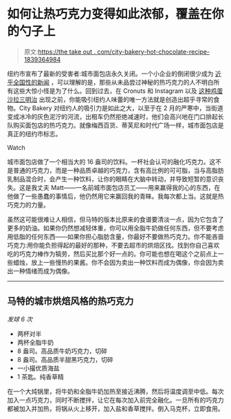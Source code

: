 # 如何让热巧克力变得如此浓郁，覆盖在你的勺子上

> 原文:[https://the take out . com/city-bakery-hot-chocolate-recipe-1839364984](https://thetakeout.com/city-bakery-hot-chocolate-recipe-1839364984)

纽约市宣布了最新的受害者:城市面包店永久关闭。一个小企业的倒闭很少成为 [近乎全国性的新闻](https://www.foodandwine.com/travel/restaurants/city-bakery-new-york-closes) ，可以理解的是，那些从未品尝过神秘的热巧克力的人不明白所有这些大惊小怪是为了什么。回到过去，在 Cronuts 和 Instagram 以及 [这种鸡蛋沙拉三明治](https://www.nytimes.com/2019/01/28/dining/konbi-egg-salad-sandwich-instagram.html) 出现之前，你能吸引纽约人味蕾的唯一方法就是创造出超乎寻常的食物。City Bakery 对纽约人的吸引力是如此之大，以至于在 2 月的严寒中，当街道变成冰冷的灰色泥泞的河流，出租车仍然拒绝减速时，他们会高兴地在门口排起长队购买面包店的热巧克力。就像梅西百货、蒂芙尼和时代广场一样，城市面包店是真正的纽约市标志。

Watch

城市面包店做了一个相当大的 16 盎司的饮料。一杯社会认可的融化巧克力。这不是普通的巧克力，而是一种品质卓越的巧克力，含有高比例的可可脂，当与高脂肪乳制品混合时，会产生一种饮料，让你的眼睛在大脑中转动，并导致短暂的意识丧失。这是我丈夫 Matt——一名前城市面包店员工——用来赢得我的心的东西，在他做了一些愚蠢的事情后，他仍然用它来赢回我的青睐。我每次都上当。这就是热巧克力的力量。

虽然这可能很难让人相信，但马特的版本比原来的食谱要清淡一点，因为它包含了更多的奶油。如果你仍然想减轻体重，你可以用全脂牛奶做任何东西，但不要考虑用低脂的任何东西——如果你担心脂肪含量，你最好不要做热巧克力。你不能吝啬巧克力:用你能负担得起的最好的那种，不要去超市的烘焙区找。找到你自己喜欢吃的巧克力棒作为犒劳，然后买比那个好一点的。你可能也想在喝这个之前点上一些蜡烛，放上一些慢热的果酱。你不会因为卖出一种饮料而成为偶像，你会因为卖出一种情绪而成为偶像。

* * *

## 马特的城市烘焙风格的热巧克力

*发球 6 次*

*   两杯对半
*   两杯全脂牛奶
*   8 盎司。高品质牛奶巧克力，切碎
*   8 盎司。高品质半甜黑巧克力，切碎
*   一小撮优质海盐
*   1 茶匙。纯香草精

在一个大炖锅里，将牛奶和全脂牛奶加热至接近沸腾，然后将温度调至中低。每次加入一点巧克力，同时不断搅拌，让它在每次加入前完全融化。一旦所有的巧克力都被加入并加热，将锅从火上移开，加入盐和香草搅拌。倒入马克杯，立即食用。